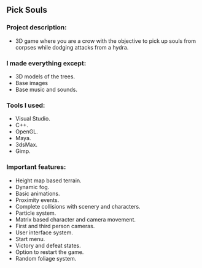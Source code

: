 ## Pick Souls

### Project description: 
- 3D game where you are a crow with the objective to pick up souls from corpses while dodging attacks from a hydra. 

### I made everything except: 
- 3D models of the trees. 
- Base images 
- Base music and sounds. 

### Tools I used: 
- Visual Studio.
- C++.
- OpenGL.
- Maya.
- 3dsMax.
- Gimp.

### Important features: 
- Height map based terrain.
- Dynamic fog.
- Basic animations.
- Proximity events.
- Complete collisions with scenery and characters.
- Particle system.
- Matrix based character and camera movement.
- First and third person cameras.
- User interface system.
- Start menu.
- Victory and defeat states.
- Option to restart the game.
- Random foliage system.
